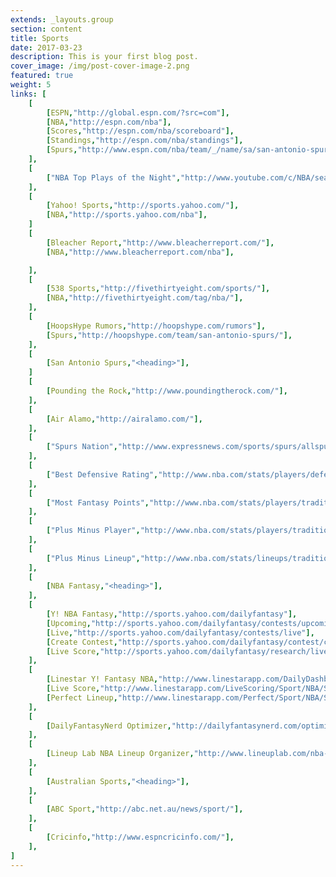 ```yaml
---
extends: _layouts.group
section: content
title: Sports
date: 2017-03-23
description: This is your first blog post.
cover_image: /img/post-cover-image-2.png
featured: true
weight: 5
links: [
    [
        [ESPN,"http://global.espn.com/?src=com"],
        [NBA,"http://espn.com/nba"],
        [Scores,"http://espn.com/nba/scoreboard"],
        [Standings,"http://espn.com/nba/standings"],
        [Spurs,"http://www.espn.com/nba/team/_/name/sa/san-antonio-spurs"],
    ],
    [
        ["NBA Top Plays of the Night","http://www.youtube.com/c/NBA/search?query=NBA+Top+10+Plays+Of+The+Night"],
    ],
    [
        [Yahoo! Sports,"http://sports.yahoo.com/"],
        [NBA,"http://sports.yahoo.com/nba"],
    ]
    [
        [Bleacher Report,"http://www.bleacherreport.com/"],
        [NBA,"http://www.bleacherreport.com/nba"],

    ],
    [
        [538 Sports,"http://fivethirtyeight.com/sports/"],
        [NBA,"http://fivethirtyeight.com/tag/nba/"],
    ],
    [
        [HoopsHype Rumors,"http://hoopshype.com/rumors"],
        [Spurs,"http://hoopshype.com/team/san-antonio-spurs/"],
    ],
    [
        [San Antonio Spurs,"<heading>"],
    ]
    [
        [Pounding the Rock,"http://www.poundingtherock.com/"],
    ],
    [
        [Air Alamo,"http://airalamo.com/"],
    ],
    [
        ["Spurs Nation","http://www.expressnews.com/sports/spurs/allspursnation/"],
    ],
    [
        ["Best Defensive Rating","http://www.nba.com/stats/players/defense/?sort=DEF_RATING&dir=-1&Season=2020-21&SeasonType=Regular%20Season&Outcome=W&TeamID=1610612759&CF=MIN*GE*15"],
    ],
    [
        ["Most Fantasy Points","http://www.nba.com/stats/players/traditional/?sort=NBA_FANTASY_PTS&dir=-1&Season=2020-21&SeasonType=Regular%20Season&TeamID=1610612759&CF=MIN*GE*15"],
    ],
    [
        ["Plus Minus Player","http://www.nba.com/stats/players/traditional/?sort=PLUS_MINUS&dir=-1&Season=2020-21&SeasonType=Regular%20Season&TeamID=1610612759&CF=MIN*GE*15"]
    ],
    [
        ["Plus Minus Lineup","http://www.nba.com/stats/lineups/traditional/?sort=PLUS_MINUS&dir=1&Season=2020-21&SeasonType=Regular%20Season&PerMode=Totals&TeamID=1610612759"]
    ],
    [
        [NBA Fantasy,"<heading>"],
    ],
    [
        [Y! NBA Fantasy,"http://sports.yahoo.com/dailyfantasy"],
        [Upcoming,"http://sports.yahoo.com/dailyfantasy/contests/upcoming"],
        [Live,"http://sports.yahoo.com/dailyfantasy/contests/live"],
        [Create Contest,"http://sports.yahoo.com/dailyfantasy/contest/create"],
        [Live Score,"http://sports.yahoo.com/dailyfantasy/research/live"],
    ],
    [
        [Linestar Y! Fantasy NBA,"http://www.linestarapp.com/DailyDashboard/Sport/NBA/Site/Yahoo"],
        [Live Score,"http://www.linestarapp.com/LiveScoring/Sport/NBA/Site/Yahoo"],
        [Perfect Lineup,"http://www.linestarapp.com/Perfect/Sport/NBA/Site/Yahoo"],
    ],
    [
        [DailyFantasyNerd Optimizer,"http://dailyfantasynerd.com/optimizer/yahoo/nba"],
    ],
    [
        [Lineup Lab NBA Lineup Organizer,"http://www.lineuplab.com/nba-lineup-optimizer"],
    ],
    [
        [Australian Sports,"<heading>"],
    ],
    [
        [ABC Sport,"http://abc.net.au/news/sport/"],
    ],
    [
        [Cricinfo,"http://www.espncricinfo.com/"],
    ],
]
---
```

